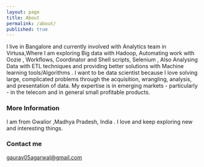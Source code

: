 ```yaml
---
layout: page
title: About
permalink: /about/
published: true
---
```


I live in Bangalore and currently involved with Analytics team in Virtusa,Where I am exploring Big data with Hadoop, Automating work with Oozie , Workflows, Coordinator and Shell scripts, Selenium , Also Analysing Data with ETL techniques and providing better solutions with Machine learning tools/Algorithms . I want to be data scientist because I love solving large, complicated problems through the acquisition, wrangling, analysis, and presentation of data. My expertise is in emerging markets - particularly - in the telecom and in general small profitable products.

### More Information

I am from Gwalior ,Madhya Pradesh, India . I love and keep exploring new and interesting things. 

### Contact me

[gaurav05agarwal@gmail.com](gaurav05agarwal@gmail.com)
